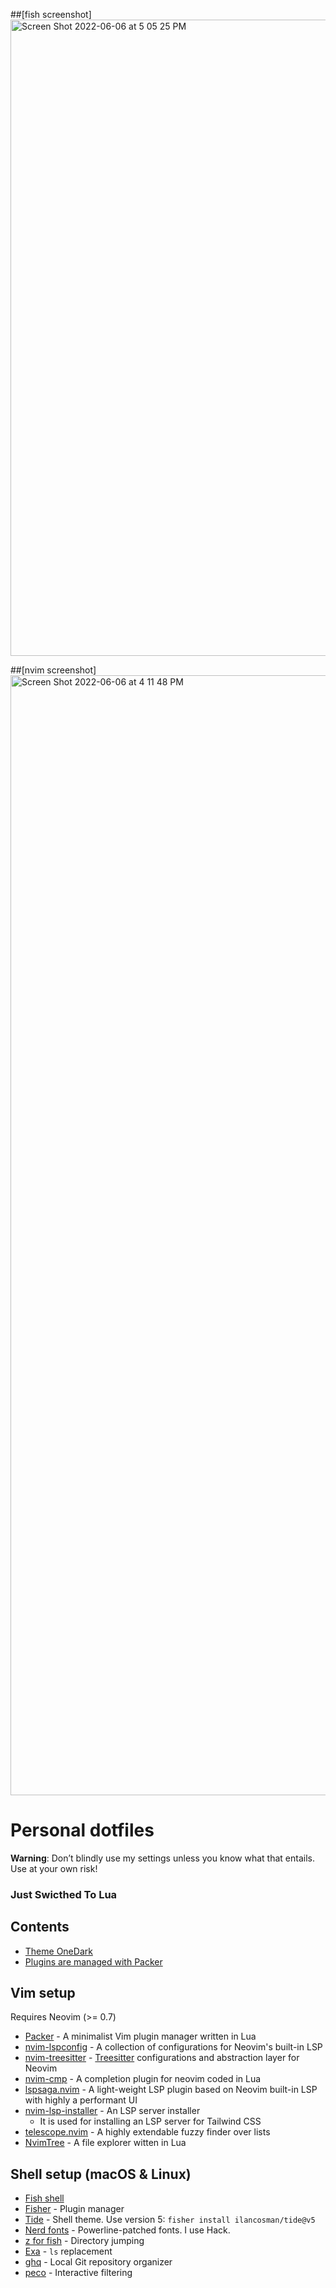 ##[fish screenshot] <img width="1018" alt="Screen Shot 2022-06-06 at 5 05 25 PM" src="https://user-images.githubusercontent.com/26252304/172210117-05d83b4f-07ab-44cd-b9f3-920cd0ebe708.png">


##[nvim screenshot] <img width="1792" alt="Screen Shot 2022-06-06 at 4 11 48 PM" src="https://user-images.githubusercontent.com/26252304/172210202-3d38d41d-9ac2-4168-9b35-08d2df322470.png">


# Personal dotfiles

**Warning**: Don’t blindly use my settings unless you know what that entails. Use at your own risk!

### Just Swicthed To Lua


## Contents

- [Theme OneDark](https://github.com/joshdick/onedark.vim)
- [Plugins are managed with Packer](https://github.com/wbthomason/packer.nvim)

## Vim setup

Requires Neovim (>= 0.7)

- [Packer](https://github.com/wbthomason/packer.nvim) - A minimalist Vim plugin manager written in Lua
- [nvim-lspconfig](https://github.com/neovim/nvim-lspconfig) - A collection of configurations for Neovim's built-in LSP
- [nvim-treesitter](https://github.com/nvim-treesitter/nvim-treesitter) - [Treesitter](https://github.com/tree-sitter/tree-sitter) configurations and abstraction layer for Neovim
- [nvim-cmp](https://github.com/hrsh7th/nvim-cmp) - A completion plugin for neovim coded in Lua
- [lspsaga.nvim](https://github.com/tami5/lspsaga.nvim) - A light-weight LSP plugin based on Neovim built-in LSP with highly a performant UI
- [nvim-lsp-installer](https://github.com/williamboman/nvim-lsp-installer) - An LSP server installer
  - It is used for installing an LSP server for Tailwind CSS
- [telescope.nvim](https://github.com/nvim-telescope/telescope.nvim) - A highly extendable fuzzy finder over lists
- [NvimTree](https://github.com/kyazdani42/nvim-tree.lua) - A file explorer witten in Lua

## Shell setup (macOS & Linux)

- [Fish shell](https://fishshell.com/)
- [Fisher](https://github.com/jorgebucaran/fisher) - Plugin manager
- [Tide](https://github.com/IlanCosman/tide) - Shell theme. Use version 5: `fisher install ilancosman/tide@v5`
- [Nerd fonts](https://github.com/ryanoasis/nerd-fonts) - Powerline-patched fonts. I use Hack.
- [z for fish](https://github.com/jethrokuan/z) - Directory jumping
- [Exa](https://the.exa.website/) - `ls` replacement
- [ghq](https://github.com/x-motemen/ghq) - Local Git repository organizer
- [peco](https://github.com/peco/peco) - Interactive filtering
